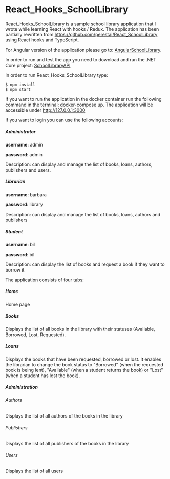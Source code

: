 # React_Hooks_SchoolLibrary

React_Hooks_SchoolLibrary is a sample school library application that I wrote while learning React with hooks / Redux. The application has been partially rewritten from https://github.com/perestaj/React_SchoolLibrary using React hooks and TypeScript.

For Angular version of the application please go to: [AngularSchoolLibrary](https://github.com/perestaj/Angular_SchoolLibrary).


In order to run and test the app you need to download and run the .NET Core project: [SchoolLibraryAPI](https://github.com/perestaj/SchoolLibraryAPI)
    
In order to run React_Hooks_SchoolLibrary type: 
```sh
$ npm install
$ npm start
```
 If you want to run the application in the docker container run the following command in the terminal: docker-compose up. The application will be accessible under http://127.0.0.1:3000
 
If you want to login you can use the following accounts:
##### Administrator

**username**: admin

**password**: admin

Description: can display and manage the list of books, loans, authors, publishers and users.


##### Librarian

**username**: barbara

**password**: library

Description: can display and manage the list of books, loans, authors and publishers

##### Student

**username**: bil

**password**: bil

Description: can display the list of books and request a book if they want to borrow it



The application consists of four tabs:

##### Home
Home page

##### Books
Displays the list of all books in the library with their statuses (Available, Borrowed, Lost, Requested).

##### Loans
Displays the books that have been requested, borrowed or lost. It enables the librarian to change the book status to "Borrowed" (when the requested book is being lent), "Available" (when a student returns the book) or "Lost" (when a student has lost the book).  

##### Administration
###### Authors
Displays the list of all authors of the books in the library

###### Publishers
Displays the list of all publishers of the books in the library

###### Users
Displays the list of all users
